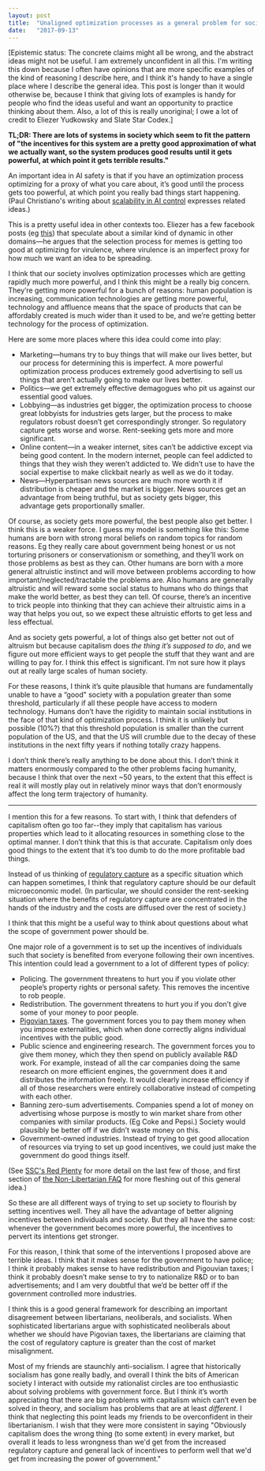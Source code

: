 ```yaml
---
layout: post
title:  "Unaligned optimization processes as a general problem for society"
date:   "2017-09-13"
---
```


[Epistemic status: The concrete claims might all be wrong, and the abstract ideas might not be useful. I am extremely unconfident in all this. I'm writing this down because I often have opinions that are more specific examples of the kind of reasoning I describe here, and I think it's handy to have a single place where I describe the general idea. This post is longer than it would otherwise be, because I think that giving lots of examples is handy for people who find the ideas useful and want an opportunity to practice thinking about them. Also, a lot of this is really unoriginal; I owe a lot of credit to Eliezer Yudkowsky and Slate Star Codex.]

**TL;DR: There are lots of systems in society which seem to fit the pattern of "the incentives for this system are a pretty good approximation of what we actually want, so the system produces good results until it gets powerful, at which point it gets terrible results."**

An important idea in AI safety is that if you have an optimization process optimizing for a proxy of what you care about, it’s good until the process gets too powerful, at which point you really bad things start happening. (Paul Christiano's writing about [scalability in AI control](https://ai-alignment.com/scalable-ai-control-7db2436feee7) expresses related ideas.)

This is a pretty useful idea in other contexts too. Eliezer has a few facebook posts (eg [this](https://www.facebook.com/yudkowsky/posts/10155616782514228)) that speculate about a similar kind of dynamic in other domains—he argues that the selection process for memes is getting too good at optimizing for virulence, where virulence is an imperfect proxy for how much we want an idea to be spreading.

I think that our society involves optimization processes which are getting rapidly much more powerful, and I think this might be a really big concern. They’re getting more powerful for a bunch of reasons: human population is increasing, communication technologies are getting more powerful, technology and affluence means that the space of products that can be affordably created is much wider than it used to be, and we’re getting better technology for the process of optimization.

Here are some more places where this idea could come into play:

- Marketing—humans try to buy things that will make our lives better, but our process for determining this is imperfect. A more powerful optimization process produces extremely good advertising to sell us things that aren’t actually going to make our lives better.
- Politics—we get extremely effective demagogues who pit us against our essential good values.
- Lobbying—as industries get bigger, the optimization process to choose great lobbyists for industries gets larger, but the process to make regulators robust doesn’t get correspondingly stronger. So regulatory capture gets worse and worse. Rent-seeking gets more and more significant.
- Online content—in a weaker internet, sites can’t be addictive except via being good content. In the modern internet, people can feel addicted to things that they wish they weren’t addicted to. We didn’t use to have the social expertise to make clickbait nearly as well as we do it today.
- News—Hyperpartisan news sources are much more worth it if distribution is cheaper and the market is bigger. News sources get an advantage from being truthful, but as society gets bigger, this advantage gets proportionally smaller.

Of course, as society gets more powerful, the best people also get better. I think this is a weaker force. I guess my model is something like this: Some humans are born with strong moral beliefs on random topics for random reasons. Eg they really care about government being honest or us not torturing prisoners or conservationism or something, and they’ll work on those problems as best as they can. Other humans are born with a more general altruistic instinct and will move between problems according to how important/neglected/tractable the problems are. Also humans are generally altruistic and will reward some social status to humans who do things that make the world better, as best they can tell. Of course, there’s an incentive to trick people into thinking that they can achieve their altruistic aims in a way that helps you out, so we expect these altruistic efforts to get less and less effectual.

And as society gets powerful, a lot of things also get better not out of altruism but because capitalism does *the thing it’s supposed to do*, and we figure out more efficient ways to get people the stuff that they want and are willing to pay for. I think this effect is significant. I’m not sure how it plays out at really large scales of human society.

For these reasons, I think it’s quite plausible that humans are fundamentally unable to have a “good" society with a population greater than some threshold, particularly if all these people have access to modern technology. Humans don’t have the rigidity to maintain social institutions in the face of that kind of optimization process. I think it is unlikely but possible (10%?) that this threshold population is smaller than the current population of the US, and that the US will crumble due to the decay of these institutions in the next fifty years if nothing totally crazy happens.

I don’t think there’s really anything to be done about this. I don’t think it matters enormously compared to the other problems facing humanity, because I think that over the next ~50 years, to the extent that this effect is real it will mostly play out in relatively minor ways that don’t enormously affect the long term trajectory of humanity.

---

I mention this for a few reasons. To start with, I think that defenders of capitalism often go too far--they imply that capitalism has various properties which lead to it allocating resources in something close to the optimal manner. I don’t think that this is that accurate. Capitalism only does good things to the extent that it’s too dumb to do the more profitable bad things.

Instead of us thinking of [regulatory capture](https://en.wikipedia.org/wiki/Regulatory_capture) as a specific situation which can happen sometimes, I think that regulatory capture should be our default microeconomic model. (In particular, we should consider the rent-seeking situation where the benefits of regulatory capture are concentrated in the hands of the industry and the costs are diffused over the rest of society.)

I think that this might be a useful way to think about questions about what the scope of government power should be.

One major role of a government is to set up the incentives of individuals such that society is benefited from everyone following their own incentives. This intention could lead a government to a lot of different types of policy:

- Policing. The government threatens to hurt you if you violate other people’s property rights or personal safety. This removes the incentive to rob people.
- Redistribution. The government threatens to hurt you if you don’t give some of your money to poor people.
- [Pigovian taxes](https://en.wikipedia.org/wiki/Pigovian_tax). The government forces you to pay them money when you impose externalities, which when done correctly aligns individual incentives with the public good.
- Public science and engineering research. The government forces you to give them money, which they then spend on publicly available R&D work. For example, instead of all the car companies doing the same research on more efficient engines, the government does it and distributes the information freely. It would clearly increase efficiency if all of those researchers were entirely collaborative instead of competing with each other.
- Banning zero-sum advertisements. Companies spend a lot of money on advertising whose purpose is mostly to win market share from other companies with similar products. (Eg Coke and Pepsi.) Society would plausibly be better off if we didn’t waste money on this.
- Government-owned industries. Instead of trying to get good allocation of resources via trying to set up good incentives, we could just make the government do good things itself.

(See [SSC's Red Plenty](http://slatestarcodex.com/2014/09/24/book-review-red-plenty/) for more detail on the last few of those, and first section of [the Non-Libertarian FAQ](http://slatestarcodex.com/2017/02/22/repost-the-non-libertarian-faq/) for more fleshing out of this general idea.)

So these are all different ways of trying to set up society to flourish by setting incentives well. They all have the advantage of better aligning incentives between individuals and society. But they all have the same cost: whenever the government becomes more powerful, the incentives to pervert its intentions get stronger.

For this reason, I think that some of the interventions I proposed above are terrible ideas. I think that it makes sense for the government to have police; I think it probably makes sense to have redistribution and Pigouvian taxes; I think it probably doesn’t make sense to try to nationalize R&D or to ban advertisements; and I am very doubtful that we’d be better off if the government controlled more industries.

I think this is a good general framework for describing an important disagreement between libertarians, neoliberals, and socialists. When sophisticated libertarians argue with sophisticated neoliberals about whether we should have Pigovian taxes, the libertarians are claiming that the cost of regulatory capture is greater than the cost of market misalignment.

Most of my friends are staunchly anti-socialism. I agree that historically socialism has gone really badly, and overall I think the bits of American society I interact with outside my rationalist circles are too enthusiastic about solving problems with government force. But I think it’s worth appreciating that there are big problems with capitalism which can’t even be solved in theory, and socialism has problems that are at least *different*. I think that neglecting this point leads my friends to be overconfident in their libertarianism. I wish that they were more consistent in saying "Obviously capitalism does the wrong thing (to some extent) in every market, but overall it leads to less wrongness than we'd get from the increased regulatory capture and general lack of incentives to perform well that we'd get from increasing the power of government."
